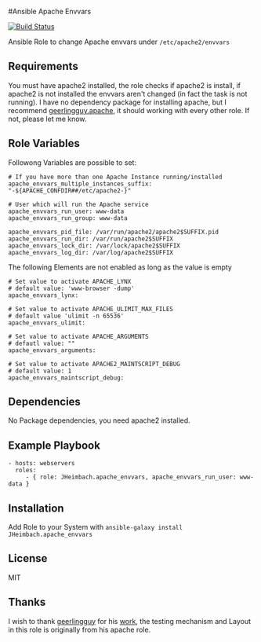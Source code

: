 #Ansible Apache Envvars

[![Build Status](https://travis-ci.org/JHeimbach/ansible-role-apache_envvars.svg?branch=master)](https://travis-ci.org/JHeimbach/ansible-role-apache_envvars)

Ansible Role to change Apache envvars under `/etc/apache2/envvars`

Requirements
------------

You must have apache2 installed, the role checks if apache2 is install, if apache2 is not installed the envvars aren't changed (in fact the task is not running).
I have no dependency package for installing apache, but I recommend [geerlingguy.apache](https://galaxy.ansible.com/detail#/role/428/), it should working with every other role. If not, please let me know.


Role Variables
--------------

Followong Variables are possible to set:

    # If you have more than one Apache Instance running/installed
    apache_envvars_multiple_instances_suffix: "-${APACHE_CONFDIR##/etc/apache2-}"

    # User which will run the Apache service
    apache_envvars_run_user: www-data
    apache_envvars_run_group: www-data

    apache_envvars_pid_file: /var/run/apache2/apache2$SUFFIX.pid
    apache_envvars_run_dir: /var/run/apache2$SUFFIX
    apache_envvars_lock_dir: /var/lock/apache2$SUFFIX
    apache_envvars_log_dir: /var/log/apache2$SUFFIX

The following Elements are not enabled as long as the value is empty

    # Set value to activate APACHE_LYNX
    # default value: 'www-browser -dump'
    apache_envvars_lynx:

    # Set value to activate APACHE_ULIMIT_MAX_FILES
    # default value 'ulimit -n 65536'
    apache_envvars_ulimit:

    # Set value to activate APACHE_ARGUMENTS
    # defautl value: ""
    apache_envvars_arguments:

    # Set value to activate APACHE2_MAINTSCRIPT_DEBUG
    # default value: 1
    apache_envvars_maintscript_debug:


Dependencies
------------

No Package dependencies, you need apache2 installed.

Example Playbook
----------------

    - hosts: webservers
      roles:
         - { role: JHeimbach.apache_envvars, apache_envvars_run_user: www-data }

Installation
------------

Add Role to your System with `ansible-galaxy install JHeimbach.apache_envvars`

License
-------

MIT


Thanks
------
I wish to thank [geerlingguy](https://github.com/geerlingguy) for his [work](https://galaxy.ansible.com/detail#/user/219), the testing mechanism and Layout in this role is originally from his apache role.
